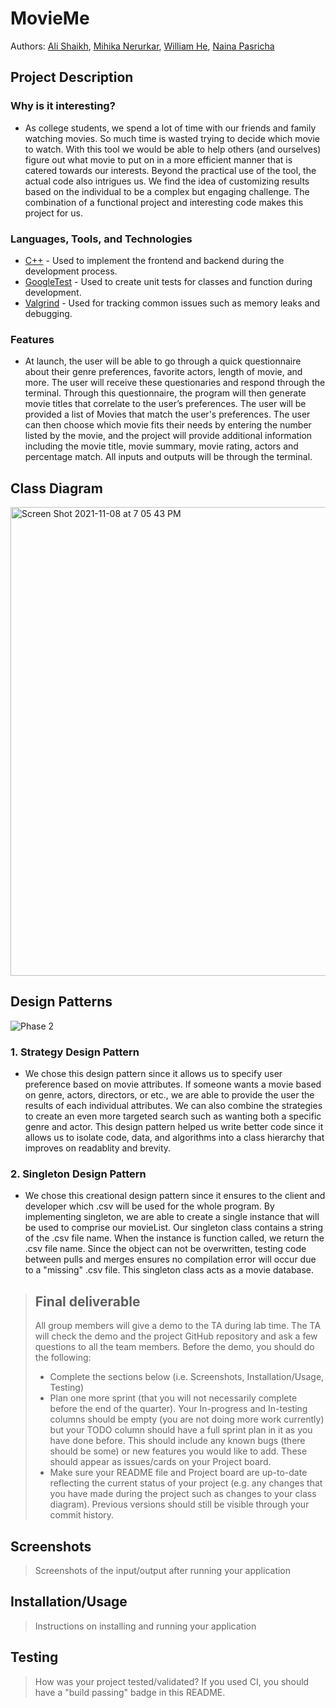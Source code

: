 
# MovieMe
  Authors: [Ali Shaikh](https://github.com/alihshaikh), 
           [Mihika Nerurkar](https://github.com/mneru002),
           [William He](https://github.com/heyheywill),
           [Naina Pasricha](https://github.com/nainap3)
          

 

## Project Description
 ### Why is it interesting?
  * As college students, we spend a lot of time with our friends and family watching movies. So much time is wasted trying to decide which movie to watch. With this tool we would be able to help others (and ourselves) figure out what movie to put on in a more efficient manner that is catered towards our interests. Beyond the practical use of the tool, the actual code also intrigues us. We find the idea of customizing results based on the individual to be a complex but engaging challenge. The combination of a functional project and interesting code makes this project for us.

 ### Languages, Tools, and Technologies
  * [C++](https://www.cplusplus.com/) - Used to implement the frontend and backend during the development process.
  * [GoogleTest](https://github.com/google/googletest) - Used to create unit tests for classes and function during development.
  * [Valgrind](https://www.valgrind.org/) - Used for tracking common issues such as memory leaks and debugging.
### Features
  * At launch, the user will be able to go through a quick questionnaire about their genre preferences, favorite actors, length of movie, and more. The user will receive these questionaries and respond through the terminal. Through this questionnaire, the program will then generate movie titles that correlate to the user’s preferences. The user will be provided a list of Movies that match the user's preferences. The user can then choose which movie fits their needs by entering the number listed by the movie, and the project will provide additional information including the movie title, movie summary, movie rating, actors and percentage match. All inputs and outputs will be through the terminal.
 


## Class Diagram
<img width="750" alt="Screen Shot 2021-11-08 at 7 05 43 PM" src="https://user-images.githubusercontent.com/63078485/140856129-f02bee47-a424-44a4-bc67-f0eebcf634d2.png">


 
## Design Patterns

![Phase 2](https://user-images.githubusercontent.com/73146586/142050830-5281b7d9-9106-4c34-a166-609bf0cb85ad.png)

 ###  1. Strategy Design Pattern
 *   We chose this design pattern since it allows us to specify user preference based on movie attributes. If someone wants a movie based on genre, actors, directors, or etc., we are able to provide the user the results of each individual attributes. We can also combine the strategies to create an even more targeted search such as wanting both a specific genre and actor. This design pattern helped us write better code since it allows us to isolate code, data, and algorithms into a class hierarchy that improves on readablity and brevity.
 ###   2. Singleton Design Pattern
 *   We chose this creational design pattern since it ensures to the client and developer which .csv will be used for the whole program. By implementing singleton, we are able to create a single instance that will be used to comprise our movieList. Our singleton class contains a string of the .csv file name. When the instance is function called, we return the .csv file name. Since the object can not be overwritten, testing code between pulls and merges ensures no compilation error will occur due to a "missing" .csv file. This singleton class acts as a movie database.


 
 > ## Final deliverable
 > All group members will give a demo to the TA during lab time. The TA will check the demo and the project GitHub repository and ask a few questions to all the team members. 
 > Before the demo, you should do the following:
 > * Complete the sections below (i.e. Screenshots, Installation/Usage, Testing)
 > * Plan one more sprint (that you will not necessarily complete before the end of the quarter). Your In-progress and In-testing columns should be empty (you are not doing more work currently) but your TODO column should have a full sprint plan in it as you have done before. This should include any known bugs (there should be some) or new features you would like to add. These should appear as issues/cards on your Project board.
 > * Make sure your README file and Project board are up-to-date reflecting the current status of your project (e.g. any changes that you have made during the project such as changes to your class diagram). Previous versions should still be visible through your commit history. 
 
 ## Screenshots
 > Screenshots of the input/output after running your application
 ## Installation/Usage
 > Instructions on installing and running your application
 ## Testing
 > How was your project tested/validated? If you used CI, you should have a "build passing" badge in this README.
 

